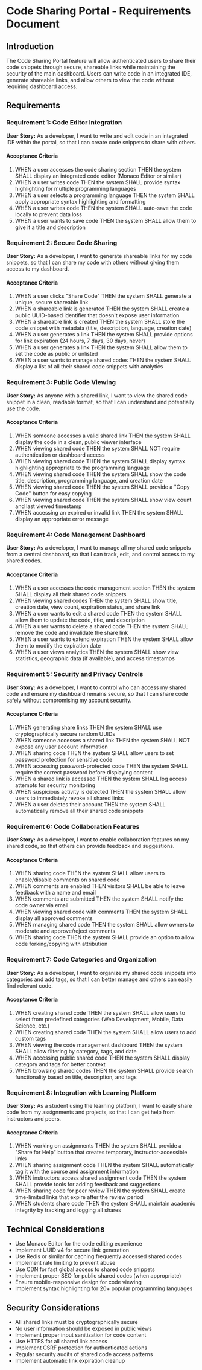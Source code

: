 # Code Sharing Portal - Requirements Document

## Introduction

The Code Sharing Portal feature will allow authenticated users to share their code snippets through secure, shareable links while maintaining the security of the main dashboard. Users can write code in an integrated IDE, generate shareable links, and allow others to view the code without requiring dashboard access.

## Requirements

### Requirement 1: Code Editor Integration

**User Story:** As a developer, I want to write and edit code in an integrated IDE within the portal, so that I can create code snippets to share with others.

#### Acceptance Criteria

1. WHEN a user accesses the code sharing section THEN the system SHALL display an integrated code editor (Monaco Editor or similar)
2. WHEN a user writes code THEN the system SHALL provide syntax highlighting for multiple programming languages
3. WHEN a user selects a programming language THEN the system SHALL apply appropriate syntax highlighting and formatting
4. WHEN a user writes code THEN the system SHALL auto-save the code locally to prevent data loss
5. WHEN a user wants to save code THEN the system SHALL allow them to give it a title and description

### Requirement 2: Secure Code Sharing

**User Story:** As a developer, I want to generate shareable links for my code snippets, so that I can share my code with others without giving them access to my dashboard.

#### Acceptance Criteria

1. WHEN a user clicks "Share Code" THEN the system SHALL generate a unique, secure shareable link
2. WHEN a shareable link is generated THEN the system SHALL create a public UUID-based identifier that doesn't expose user information
3. WHEN a shareable link is created THEN the system SHALL store the code snippet with metadata (title, description, language, creation date)
4. WHEN a user generates a link THEN the system SHALL provide options for link expiration (24 hours, 7 days, 30 days, never)
5. WHEN a user generates a link THEN the system SHALL allow them to set the code as public or unlisted
6. WHEN a user wants to manage shared codes THEN the system SHALL display a list of all their shared code snippets with analytics

### Requirement 3: Public Code Viewing

**User Story:** As anyone with a shared link, I want to view the shared code snippet in a clean, readable format, so that I can understand and potentially use the code.

#### Acceptance Criteria

1. WHEN someone accesses a valid shared link THEN the system SHALL display the code in a clean, public viewer interface
2. WHEN viewing shared code THEN the system SHALL NOT require authentication or dashboard access
3. WHEN viewing shared code THEN the system SHALL display syntax highlighting appropriate to the programming language
4. WHEN viewing shared code THEN the system SHALL show the code title, description, programming language, and creation date
5. WHEN viewing shared code THEN the system SHALL provide a "Copy Code" button for easy copying
6. WHEN viewing shared code THEN the system SHALL show view count and last viewed timestamp
7. WHEN accessing an expired or invalid link THEN the system SHALL display an appropriate error message

### Requirement 4: Code Management Dashboard

**User Story:** As a developer, I want to manage all my shared code snippets from a central dashboard, so that I can track, edit, and control access to my shared codes.

#### Acceptance Criteria

1. WHEN a user accesses the code management section THEN the system SHALL display all their shared code snippets
2. WHEN viewing shared codes THEN the system SHALL show title, creation date, view count, expiration status, and share link
3. WHEN a user wants to edit a shared code THEN the system SHALL allow them to update the code, title, and description
4. WHEN a user wants to delete a shared code THEN the system SHALL remove the code and invalidate the share link
5. WHEN a user wants to extend expiration THEN the system SHALL allow them to modify the expiration date
6. WHEN a user views analytics THEN the system SHALL show view statistics, geographic data (if available), and access timestamps

### Requirement 5: Security and Privacy Controls

**User Story:** As a developer, I want to control who can access my shared code and ensure my dashboard remains secure, so that I can share code safely without compromising my account security.

#### Acceptance Criteria

1. WHEN generating share links THEN the system SHALL use cryptographically secure random UUIDs
2. WHEN someone accesses a shared link THEN the system SHALL NOT expose any user account information
3. WHEN sharing code THEN the system SHALL allow users to set password protection for sensitive code
4. WHEN accessing password-protected code THEN the system SHALL require the correct password before displaying content
5. WHEN a shared link is accessed THEN the system SHALL log access attempts for security monitoring
6. WHEN suspicious activity is detected THEN the system SHALL allow users to immediately revoke all shared links
7. WHEN a user deletes their account THEN the system SHALL automatically remove all their shared code snippets

### Requirement 6: Code Collaboration Features

**User Story:** As a developer, I want to enable collaboration features on my shared code, so that others can provide feedback and suggestions.

#### Acceptance Criteria

1. WHEN sharing code THEN the system SHALL allow users to enable/disable comments on shared code
2. WHEN comments are enabled THEN visitors SHALL be able to leave feedback with a name and email
3. WHEN comments are submitted THEN the system SHALL notify the code owner via email
4. WHEN viewing shared code with comments THEN the system SHALL display all approved comments
5. WHEN managing shared code THEN the system SHALL allow owners to moderate and approve/reject comments
6. WHEN sharing code THEN the system SHALL provide an option to allow code forking/copying with attribution

### Requirement 7: Code Categories and Organization

**User Story:** As a developer, I want to organize my shared code snippets into categories and add tags, so that I can better manage and others can easily find relevant code.

#### Acceptance Criteria

1. WHEN creating shared code THEN the system SHALL allow users to select from predefined categories (Web Development, Mobile, Data Science, etc.)
2. WHEN creating shared code THEN the system SHALL allow users to add custom tags
3. WHEN viewing the code management dashboard THEN the system SHALL allow filtering by category, tags, and date
4. WHEN accessing public shared code THEN the system SHALL display category and tags for better context
5. WHEN browsing shared codes THEN the system SHALL provide search functionality based on title, description, and tags

### Requirement 8: Integration with Learning Platform

**User Story:** As a student using the learning platform, I want to easily share code from my assignments and projects, so that I can get help from instructors and peers.

#### Acceptance Criteria

1. WHEN working on assignments THEN the system SHALL provide a "Share for Help" button that creates temporary, instructor-accessible links
2. WHEN sharing assignment code THEN the system SHALL automatically tag it with the course and assignment information
3. WHEN instructors access shared assignment code THEN the system SHALL provide tools for adding feedback and suggestions
4. WHEN sharing code for peer review THEN the system SHALL create time-limited links that expire after the review period
5. WHEN students share code THEN the system SHALL maintain academic integrity by tracking and logging all shares

## Technical Considerations

- Use Monaco Editor for the code editing experience
- Implement UUID v4 for secure link generation
- Use Redis or similar for caching frequently accessed shared codes
- Implement rate limiting to prevent abuse
- Use CDN for fast global access to shared code snippets
- Implement proper SEO for public shared codes (when appropriate)
- Ensure mobile-responsive design for code viewing
- Implement syntax highlighting for 20+ popular programming languages

## Security Considerations

- All shared links must be cryptographically secure
- No user information should be exposed in public views
- Implement proper input sanitization for code content
- Use HTTPS for all shared link access
- Implement CSRF protection for authenticated actions
- Regular security audits of shared code access patterns
- Implement automatic link expiration cleanup
